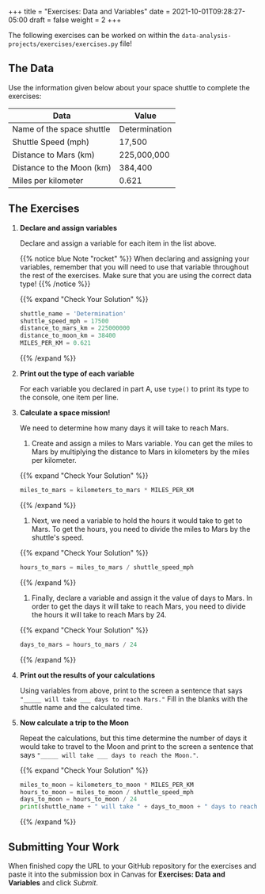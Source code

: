 +++
title = "Exercises: Data and Variables"
date = 2021-10-01T09:28:27-05:00
draft = false
weight = 2
+++

The following exercises can be worked on within the `data-analysis-projects/exercises/exercises.py` file!

## The Data

Use the information given below about your space shuttle to complete the
exercises:

| Data | Value |
|-|-|
| Name of the space shuttle | Determination |
| Shuttle Speed (mph) | 17,500 |
| Distance to Mars (km) | 225,000,000 |
| Distance to the Moon (km) | 384,400 |
| Miles per kilometer | 0.621 |

## The Exercises

1. **Declare and assign variables**

   Declare and assign a variable for each item in the list above.
   
   {{% notice blue Note "rocket" %}}
   When declaring and assigning your variables, remember that you will
   need to use that variable throughout the rest of the exercises. Make sure
   that you are using the correct data type!
   {{% /notice %}}

   {{% expand "Check Your Solution" %}}
   ```python
   shuttle_name = 'Determination'
   shuttle_speed_mph = 17500
   distance_to_mars_km = 225000000
   distance_to_moon_km = 38400
   MILES_PER_KM = 0.621
   ```
   {{% /expand %}}

1. **Print out the type of each variable**

   For each variable you declared in part A, use `type()` to print its type to the console, one item per line.
   
1. **Calculate a space mission!**

   We need to determine how many days it will take to reach Mars.
   
   1. Create and assign a miles to Mars variable. You can get the miles to Mars
   by multiplying the distance to Mars in kilometers by the miles per
   kilometer.

   {{% expand "Check Your Solution" %}}
   ```python
   miles_to_mars = kilometers_to_mars * MILES_PER_KM
   ```
   {{% /expand %}}
   
   1. Next, we need a variable to hold the hours it would take to get to Mars.
   To get the hours, you need to divide the miles to Mars by the
   shuttle's speed.
   
   {{% expand "Check Your Solution" %}}
   ```python
   hours_to_mars = miles_to_mars / shuttle_speed_mph
   ```
   {{% /expand %}}
   
   1. Finally, declare a variable and assign it the value of days to Mars. In
   order to get the days it will take to reach Mars, you need to divide the
   hours it will take to reach Mars by 24.
   
   {{% expand "Check Your Solution" %}}
   ```python
   days_to_mars = hours_to_mars / 24
   ```
   {{% /expand %}}

1. **Print out the results of your calculations**

   Using variables from above, print to the screen a sentence that
   says `"_____ will take ___ days to reach Mars."` Fill in the blanks with 
   the shuttle name and the calculated time.

1. **Now calculate a trip to the Moon**

   Repeat the calculations, but this time determine the number of days it would
   take to travel to the Moon and print to the screen a sentence that says
   `"_____ will take ___ days to reach the Moon."`.

   {{% expand "Check Your Solution" %}}
   ```python
   miles_to_moon = kilometers_to_moon * MILES_PER_KM
   hours_to_moon = miles_to_moon / shuttle_speed_mph
   days_to_moon = hours_to_moon / 24
   print(shuttle_name + " will take " + days_to_moon + " days to reach the Moon.")
   ```
   {{% /expand %}}

## Submitting Your Work

When finished copy the URL to your GitHub repository for the exercises and paste it into the submission box in Canvas for **Exercises: Data and Variables** and click *Submit*.